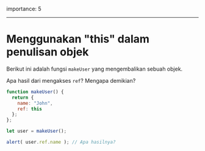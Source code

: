 importance: 5

---

# Menggunakan "this" dalam penulisan objek

Berikut ini adalah fungsi `makeUser` yang mengembalikan sebuah objek.

Apa hasil dari mengakses `ref`? Mengapa demikian?

```js
function makeUser() {
  return {
    name: "John",
    ref: this
  };
};

let user = makeUser();

alert( user.ref.name ); // Apa hasilnya?
```


